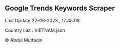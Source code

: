 

## Google Trends Keywords Scraper 
 
Last Update 22-06-2023 , 17:45:08

Country List :
VIETNAM.json



© Abdul Muttaqin 
